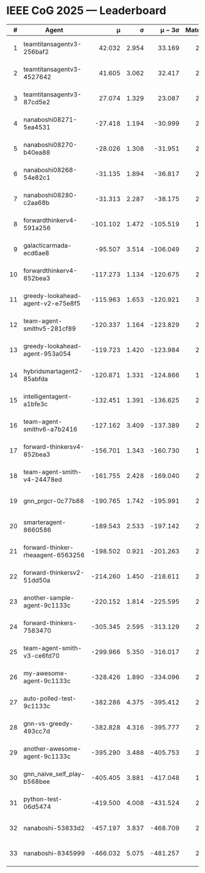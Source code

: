 # IEEE CoG 2025 — Leaderboard

| # | Agent | μ | σ | μ − 3σ | Matches | Updated |
|---:|---|---:|---:|---:|---:|---|
| 1 | teamtitansagentv3-256baf2 | 42.032 | 2.954 | 33.169 | 2778 | 2025-09-01 13:51 |
| 2 | teamtitansagentv3-4527642 | 41.605 | 3.062 | 32.417 | 2200 | 2025-09-01 13:51 |
| 3 | teamtitansagentv3-87cd5e2 | 27.074 | 1.329 | 23.087 | 2338 | 2025-09-01 13:51 |
| 4 | nanaboshi08271-5ea4531 | -27.418 | 1.194 | -30.999 | 2440 | 2025-09-01 13:51 |
| 5 | nanaboshi08270-b40ea88 | -28.026 | 1.308 | -31.951 | 2680 | 2025-09-01 13:51 |
| 6 | nanaboshi08268-54e82c1 | -31.135 | 1.894 | -36.817 | 2620 | 2025-09-01 13:51 |
| 7 | nanaboshi08280-c2aa68b | -31.313 | 2.287 | -38.175 | 2700 | 2025-09-01 13:51 |
| 8 | forwardthinkerv4-591a256 | -101.102 | 1.472 | -105.519 | 1997 | 2025-09-01 13:51 |
| 9 | galacticarmada-ecd6ae8 | -95.507 | 3.514 | -106.049 | 2460 | 2025-09-01 13:51 |
| 10 | forwardthinkerv4-852bea3 | -117.273 | 1.134 | -120.675 | 2275 | 2025-09-01 13:51 |
| 11 | greedy-lookahead-agent-v2-e75e8f5 | -115.963 | 1.653 | -120.921 | 3048 | 2025-09-01 13:51 |
| 12 | team-agent-smithv5-281cf89 | -120.337 | 1.164 | -123.829 | 2600 | 2025-09-01 13:51 |
| 13 | greedy-lookahead-agent-953a054 | -119.723 | 1.420 | -123.984 | 2708 | 2025-09-01 13:51 |
| 14 | hybridsmartagent2-85abfda | -120.871 | 1.331 | -124.866 | 1901 | 2025-09-01 13:51 |
| 15 | intelligentagent-a1bfe3c | -132.451 | 1.391 | -136.625 | 2342 | 2025-09-01 13:51 |
| 16 | team-agent-smithv6-a7b2416 | -127.162 | 3.409 | -137.389 | 2960 | 2025-09-01 13:51 |
| 17 | forward-thinkersv4-852bea3 | -156.701 | 1.343 | -160.730 | 1881 | 2025-09-01 13:51 |
| 18 | team-agent-smith-v4-24478ed | -161.755 | 2.428 | -169.040 | 2480 | 2025-09-01 13:51 |
| 19 | gnn_prgcr-0c77b88 | -190.765 | 1.742 | -195.991 | 2240 | 2025-09-01 13:51 |
| 20 | smarteragent-8660586 | -189.543 | 2.533 | -197.142 | 2124 | 2025-09-01 13:51 |
| 21 | forward-thinker-rheaagent-6563256 | -198.502 | 0.921 | -201.263 | 2776 | 2025-09-01 13:51 |
| 22 | forward-thinkersv2-51dd50a | -214.260 | 1.450 | -218.611 | 2236 | 2025-09-01 13:51 |
| 23 | another-sample-agent-9c1133c | -220.152 | 1.814 | -225.595 | 2820 | 2025-09-01 13:51 |
| 24 | forward-thinkers-7583470 | -305.345 | 2.595 | -313.129 | 2540 | 2025-09-01 13:51 |
| 25 | team-agent-smith-v3-ce6fd70 | -299.966 | 5.350 | -316.017 | 2260 | 2025-09-01 13:51 |
| 26 | my-awesome-agent-9c1133c | -328.426 | 1.890 | -334.096 | 2640 | 2025-09-01 13:51 |
| 27 | auto-polled-test-9c1133c | -382.286 | 4.375 | -395.412 | 2860 | 2025-09-01 13:51 |
| 28 | gnn-vs-greedy-493cc7d | -382.828 | 4.316 | -395.777 | 2320 | 2025-09-01 13:51 |
| 29 | another-awesome-agent-9c1133c | -395.290 | 3.488 | -405.753 | 2700 | 2025-09-01 13:51 |
| 30 | gnn_naive_self_play-b568bee | -405.405 | 3.881 | -417.048 | 1480 | 2025-09-01 13:51 |
| 31 | python-test-06d5474 | -419.500 | 4.008 | -431.524 | 2020 | 2025-09-01 13:51 |
| 32 | nanaboshi-53833d2 | -457.197 | 3.837 | -468.709 | 2460 | 2025-09-01 13:51 |
| 33 | nanaboshi-8345999 | -466.032 | 5.075 | -481.257 | 2300 | 2025-09-01 13:51 |
